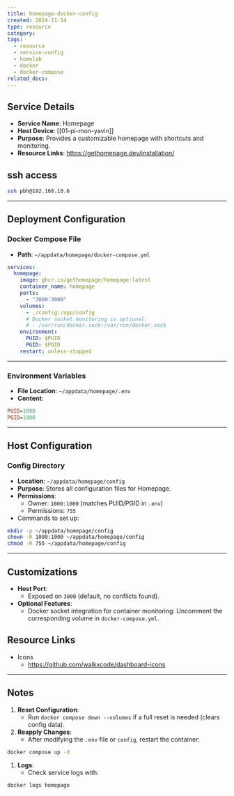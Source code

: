 ```yaml
---
title: homepage-docker-config
created: 2024-11-14
type: resource
category: 
tags:
  - resource
  - service-config
  - homelab
  - docker
  - docker-compose
related_docs:
---
```


## **Service Details**
- **Service Name**: Homepage
- **Host Device**: [[01-pi-mon-yavin]]
- **Purpose**: Provides a customizable homepage with shortcuts and monitoring.
- **Resource Links**: https://gethomepage.dev/installation/

## ssh access
```sh
ssh pbh@192.168.10.6
```
---

## **Deployment Configuration**

### **Docker Compose File**
- **Path**: `~/appdata/homepage/docker-compose.yml`

```yaml
services:
  homepage:
    image: ghcr.io/gethomepage/homepage:latest
    container_name: homepage
    ports:
      - "3000:3000"
    volumes:
      - ./config:/app/config
      # Docker socket monitoring is optional:
      # - /var/run/docker.sock:/var/run/docker.sock
    environment:
      PUID: $PUID
      PGID: $PGID
    restart: unless-stopped
```

---

### **Environment Variables**
- **File Location**: `~/appdata/homepage/.env`
- **Content**:
```ini
PUID=1000
PGID=1000
```

---

## **Host Configuration**

### **Config Directory**
- **Location**: `~/appdata/homepage/config`
- **Purpose**: Stores all configuration files for Homepage.
- **Permissions**:
  - Owner: `1000:1000` (matches PUID/PGID in `.env`)
  - Permissions: `755`
- Commands to set up:
```bash
mkdir -p ~/appdata/homepage/config
chown -R 1000:1000 ~/appdata/homepage/config
chmod -R 755 ~/appdata/homepage/config
```

---

## **Customizations**
- **Host Port**: 
  - Exposed on `3000` (default, no conflicts found).
- **Optional Features**:
  - Docker socket integration for container monitoring: Uncomment the corresponding volume in `docker-compose.yml`.

## Resource Links

- Icons
	- https://github.com/walkxcode/dashboard-icons


---

## **Notes**
1. **Reset Configuration**:
   - Run `docker compose down --volumes` if a full reset is needed (clears config data).
2. **Reapply Changes**:
   - After modifying the `.env` file or `config`, restart the container:
 ```bash
 docker compose up -d
 ```
1. **Logs**:
   - Check service logs with:
 ```bash
 docker logs homepage
 ```
